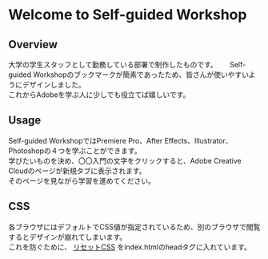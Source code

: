 # Welcome to Self-guided Workshop
## Overview
大学の学生スタッフとして勤務している部署で制作したものです。　　
Self-guided Workshopのブックマークが簡素であったため、皆さんが使いやすいようにデザインしました。  
これからAdobeを学ぶ人に少しでも役立てば嬉しいです。
## Usage
Self-guided WorkshopではPremiere Pro、After Effects、Illustrator、Photoshopの４つを学ぶことができます。  
学びたいものを決め、〇〇入門の文字をクリックすると、Adobe Creative Cloudのページが新規タブに表示されます。  
そのページを見ながら学習を進めてください。
## CSS
各ブラウザにはデフォルトでCSS値が指定されているため、別のブラウザで閲覧するとデザインが崩れてしまいます。  
これを防ぐために、  [リセットCSS](https://unpkg.com/ress/dist/ress.min.css)  をindex.htmlのheadタグに入れています。
